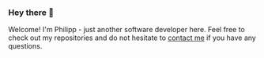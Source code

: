 ### Hey there 👋

Welcome! I'm Philipp - just another software developer here. Feel free to check out my repositories and do not hesitate to [contact me](mailto:dev@pzaenger.com?subject=GitHub%20Request) if you have any questions.
